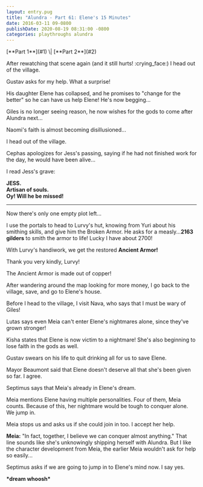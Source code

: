 ```yaml
---
layout: entry.pug
title: "Alundra - Part 61: Elene's 15 Minutes"
date: 2016-03-11 09-0800
publishDate: 2020-08-19 08:31:00 -0800
categories: playthroughs alundra
---
```


<p class="entry-partination">[**Part 1**](#1) \| [**Part 2**](#2)</p>

<a name="1"></a>

After rewatching that scene again (and it still hurts! :crying_face:) I head out of the village.

Gustav asks for my help. What a surprise!

His daughter Elene has collapsed, and he promises to "change for the better" so he can have us help Elene! He's now begging...

Giles is no longer seeing reason, he now wishes for the gods to come after Alundra next...

Naomi's faith is almost becoming disillusioned...

I head out of the village. 

Cephas apologizes for Jess's passing, saying if he had not finished work for the day, he would have been alive...

I read Jess's grave:

**JESS.<br/>
Artisan of souls.<br/>
Oy! Will he be missed!**

<a name="2"></a>

---

Now there's only one empty plot left...

I use the portals to head to Lurvy's hut, knowing from Yuri about his smithing skills, and give him the Broken Armor. He asks for a measly...**2163 gilders** to smith the armor to life! Lucky I have about 2700!

With Lurvy's handiwork, we get the restored **Ancient Armor!**

Thank you very kindly, Lurvy!

The Ancient Armor is made out of copper!

After wandering around the map looking for more money, I go back to the village, save, and go to Elene's house.

Before I head to the village, I visit Nava, who says that I must be wary of Giles!

Lutas says even Meia can't enter Elene's nightmares alone, since they've grown stronger!

Kisha states that Elene is now victim to a nightmare! She's also beginning to lose faith in the gods as well.

Gustav swears on his life to quit drinking all for us to save Elene.

Mayor Beaumont said that Elene doesn't deserve all that she's been given so far. I agree.

Septimus says that Meia's already in Elene's dream.

Meia mentions Elene having multiple personalities. Four of them, Meia counts. Because of this, her nightmare would be tough to conquer alone. We jump in.

Meia stops us and asks us if she could join in too. I accept her help.

**Meia:** "In fact, together, I believe we can conquer almost anything." That line sounds like she's unknowingly shipping herself with Alundra. But I like the character development from Meia, the earlier Meia wouldn't ask for help so easily...

Septimus asks if we are going to jump in to Elene's mind now. I say yes.

**\*dream whoosh\***
